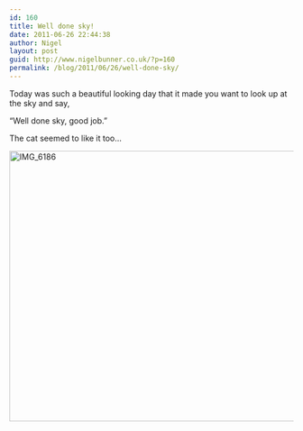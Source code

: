```yaml
---
id: 160
title: Well done sky!
date: 2011-06-26 22:44:38
author: Nigel
layout: post
guid: http://www.nigelbunner.co.uk/?p=160
permalink: /blog/2011/06/26/well-done-sky/
---
```

Today was such a beautiful looking day that it made you want to look up at the sky and say,

&#8220;Well done sky, good job.&#8221;

The cat seemed to like it too&#8230;
  
[<img src="http://farm7.static.flickr.com/6045/5874616892_ca83c173c2_z.jpg" alt="IMG_6186" width="640" height="480" />](http://www.flickr.com/photos/icklephotos/5874616892/ "IMG_6186 by icle fotos, on Flickr")